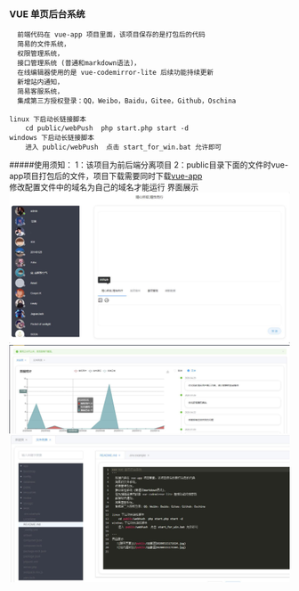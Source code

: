 ### VUE 单页后台系统
```
  前端代码在 vue-app 项目里面，该项目保存的是打包后的代码
  简易的文件系统，
  权限管理系统，
  接口管理系统 (普通和markdown语法)，
  在线编辑器使用的是 vue-codemirror-lite 后续功能持续更新
  新增站内通知，
  简易客服系统，
  集成第三方授权登录：QQ，Weibo，Baidu，Gitee，Github，Oschina

linux 下启动长链接脚本
    cd public/webPush  php start.php start -d
windows 下启动长链接脚本
    进入 public/webPush  点击 start_for_win.bat 允许即可

```
#####使用须知：
     1：该项目为前后端分离项目
     2：public目录下面的文件时vue-app项目打包后的文件，项目下载需要同时下载[vue-app](https://gitee.com/f_longer/longer)  
       修改配置文件中的域名为自己的域名才能运行
界面展示
   ![聊天界面](/public/20200515171624.jpg)
   ![站内通知](/public/20200515174304.jpg)
   ![文件管理](/public/20200515174358.jpg)
